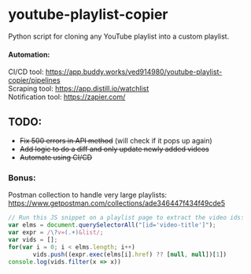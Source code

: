 # youtube-playlist-copier
Python script for cloning any YouTube playlist into a custom playlist.

#### Automation:
CI/CD tool: https://app.buddy.works/ved914980/youtube-playlist-copier/pipelines \
Scraping tool: https://app.distill.io/watchlist \
Notification tool: https://zapier.com/

## TODO:
- ~~Fix 500 errors in API method~~ (will check if it pops up again)
- ~~Add logic to do a diff and only update newly added videos~~
- ~~Automate using CI/CD~~

### Bonus:
Postman collection to handle very large playlists:
https://www.getpostman.com/collections/ade346447f434f49cde5


```javascript
// Run this JS snippet on a playlist page to extract the video ids:
var elms = document.querySelectorAll("[id='video-title']");
var expr = /\?v=(.+)&list/;
var vids = [];
for(var i = 0; i < elms.length; i++) 
       vids.push((expr.exec(elms[i].href) ?? [null, null])[1])
console.log(vids.filter(x => x))
```

